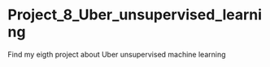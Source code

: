 # Project_8_Uber_unsupervised_learning
Find my eigth project about Uber unsupervised machine learning
